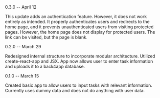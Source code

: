 
0.3.0 -- April 12

This update adds an authentication feature. However, it does not work entirely as intended. It properly authenticates users and redirects to the home page, and it prevents unauthenticated users from visiting protected pages. However, the home page does not display for protected users. The link can be visited, but the page is blank.

0.2.0 -- March 29

Redesigned internal structure to incorporate modular architecture. Utilized create-react-app and JSX. App now allows user to enter task information and uploads it to a back4app database.

0.1.0 -- March 15

Created basic app to allow users to input tasks with relevant information. Currently uses dummy data and does not do anything with user data.
